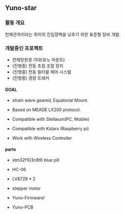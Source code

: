 ## Yuno-star


### 활동 개요

천체관측이라는 취미의 진입장벽을 낮추기 위한 표준형 장비 개발.


### 개발중인 프로젝트
* 천체망원경 가대(유노 마운트)
* (진행중) 전동 초점 조절 장치
* (진행중) 전동 필터휠 제어 시스템
* (진행중) 경량 트래커



#### GOAL

- strain wave geared, Equatorial Mount.

- Based on MEADE LX200 protocol.

- Compatible with Stellaium(PC, Mobile)

- Compatible with Kstars (Raspberry pi)

- Work with Wireless Controller



#### parts

- stm32f103c8t6 blue pill

- HC-06

- LV8729 * 2

- stepper motor

+ Yuno-Firmware!

+ Yuno-PCB
